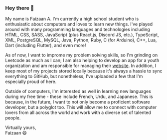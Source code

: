 ### Hey there 👋

My name is Faizaan A. I'm currently a high school student who is enthusiastic about computers and loves to learn new things. I've played around with many programming languages and technologies including HTML, CSS, SASS, JavaScript (plus React.js, Discord JS, etc.), TypeScript, XML, PostgreSQL, MySQL, Java, Python, Ruby, C (for Arduino), C++, Lua, Dart (including Flutter), and even more!

As of now, I want to improme my problem solving skills, so I'm grinding on Leetcode as much as I can; I am also helping to develop an app for a youth organization and am responsible for managing their [website](https://myvoicecanada.com/). In addition, I keep most of my projects stored locally because it's always a hassle to sync everything to GitHub, but nonetheless, I've uploaded a few that I'm especially proud of here.

Outside of computers, I'm interested as well in learning new languages during my free time - these include French, Urdu, and Japanese. This is because, in the future, I want to not only become a proficient software developer, but a polyglot too. This will allow me to connect with computer lovers from all across the world and work with a diverse set of talented people.

Virtually yours,<br />
Faizaan 😄
<!--
**Nitroblast009/Nitroblast009** is a ✨ _special_ ✨ repository because its `README.md` (this file) appears on your GitHub profile.

Here are some ideas to get you started:

- 🔭 I’m currently working on ...
- 🌱 I’m currently learning ...
- 👯 I’m looking to collaborate on ...
- 🤔 I’m looking for help with ...
- 💬 Ask me about ...
- 📫 How to reach me: ...
- 😄 Pronouns: ...
- ⚡ Fun fact: ...
-->
